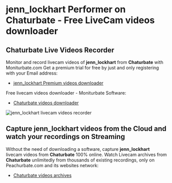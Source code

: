 # jenn_lockhart Performer on Chaturbate - Free LiveCam videos downloader

## Chaturbate Live Videos Recorder

Monitor and record livecam videos of **jenn_lockhart** from **Chaturbate** with Moniturbate.com
Get a premium trial for free by just and only registering with your Email address:
* [jenn_lockhart Premium videos downloader](https://moniturbate.com/request-demo-licence-key.html)

Free livecam videos downloader - Moniturbate Software:
* [Chaturbate videos downloader](https://moniturbate.com/moniturbate-download-software.html)

![jenn_lockhart livecam videos recorder](https://peachurnet.com/templates/moniturbate-software.png)


## Capture jenn_lockhart videos from the Cloud and watch your recordings on Streaming

Without the need of downloading a software, capture **jenn_lockhart** livecam videos from **Chaturbate** 100% online.
Watch Livecam archives from **Chaturbate** unlimitedly from thousands of existing recordings, only on Peachurbate.com and its websites network:
* [Chaturbate videos archives](https://peachurnet.com/)
